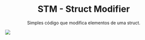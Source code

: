 <h1 align="center">STM - Struct Modifier</h1>
<p align="center">Simples código que modifica elementos de uma struct.</p>

<img src="https://cdn.discordapp.com/attachments/1342621505011318796/1365840224936263771/image.png?ex=680ec555&is=680d73d5&hm=7c91a3e7d2348f65ff900758979e7db6528ba6770d8d8e2ef0fec0a4f516e345&">
